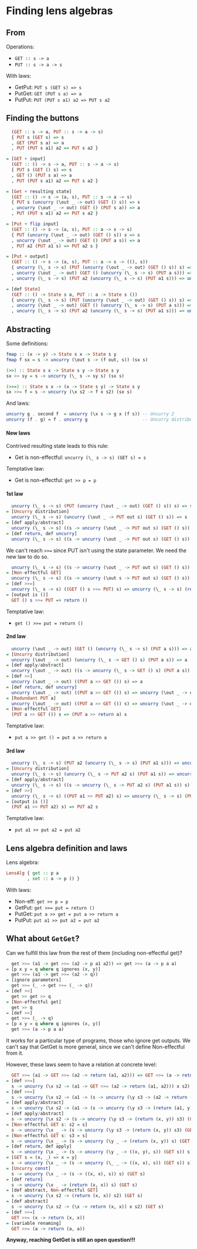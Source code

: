 # Finding lens algebras

## From

Operations:
* `GET :: s -> a`
* `PUT :: s -> a -> s`

With laws:
* GetPut: `PUT s (GET s) => s`
* PutGet: `GET (PUT s a) => a`
* PutPut: `PUT (PUT s a1) a2 => PUT s a2`

## Finding the buttons

```haskell
  (GET :: s -> a, PUT :: s -> a -> s)
  { PUT s (GET s) => s
  , GET (PUT s a) => a
  , PUT (PUT s a1) a2 => PUT s a2 }

= [GET + input]
  (GET :: () -> s -> a, PUT :: s -> a -> s)
  { PUT s (GET () s) => s
  , GET () (PUT s a) => a
  , PUT (PUT s a1) a2 => PUT s a2 }

= [Get + resulting state]
  (GET :: () -> s -> (a, s), PUT :: s -> a -> s)
  { PUT s (uncurry (\out _ -> out) (GET () s)) => s
  , uncurry (\out _ -> out) (GET () (PUT s a)) => a
  , PUT (PUT s a1) a2 => PUT s a2 }

= [Put + flip input]
  (GET :: () -> s -> (a, s), PUT :: a -> s -> s)
  { PUT (uncurry (\out _ -> out) (GET () s)) s => s
  , uncurry (\out _ -> out) (GET () (PUT a s)) => a
  , PUT a2 (PUT a1 s) => PUT a2 s }

= [Put + output]
  (GET :: () -> s -> (a, s), PUT :: a -> s -> ((), s))
  { uncurry (\_ s -> s) (PUT (uncurry (\out _ -> out) (GET () s)) s) => s
  , uncurry (\out _ -> out) (GET () (uncurry (\_ s -> s) (PUT a s))) => a
  , uncurry (\_ s -> s) (PUT a2 (uncurry (\_ s -> s) (PUT a1 s))) => uncurry (\_ s -> s) (PUT a2 s) }

= [def State]
  (GET :: () -> State s a, PUT :: a -> State s ())
  { uncurry (\_ s -> s) (PUT (uncurry (\out _ -> out) (GET () s)) s) => s
  , uncurry (\out _ -> out) (GET () (uncurry (\_ s -> s) (PUT a s))) => a
  , uncurry (\_ s -> s) (PUT a2 (uncurry (\_ s -> s) (PUT a1 s))) => uncurry (\_ s -> s) (PUT a2 s) }
```

## Abstracting

Some definitions:
```haskell
fmap :: (x -> y) -> State s x -> State s y
fmap f sx = s -> uncurry (\out s -> (f out, s)) (sx s)

(>>) :: State s x -> State s y -> State s y
sx >> sy = s -> uncurry (\_ s -> sy s) (sx s)

(>>=) :: State s x -> (x -> State s y) -> State s y
sx >>= f = s -> uncurry (\x s2 -> f x s2) (sx s)
```

And laws:
```haskell
uncurry g . second f  = uncurry (\x s -> g x (f s)) -- Uncurry 2
uncurry (f . g) = f . uncurry g                     -- Uncurry distribution
```

#### New laws

Contrived resulting state leads to this rule:
* Get is non-effectful: `uncurry (\_ s -> s) (GET s) = s`

Temptative law:
* Get is non-effectful: `get >> p = p`

#### 1st law

```haskell
  uncurry (\_ s -> s) (PUT (uncurry (\out _ -> out) (GET () s)) s) => s
= [Uncurry distribution]
  uncurry (\_ s -> s) (uncurry (\out _ -> PUT out s) (GET () s)) => s
= [def apply/abstract]
  uncurry (\_ s -> s) ((s -> uncurry (\out _ -> PUT out s) (GET () s)) s) => s
= [def return, def uncurry]
  uncurry (\_ s -> s) ((s -> uncurry (\out _ -> PUT out s) (GET () s)) s) => uncurry (\_ s -> s) (return ())
```

We can't reach `>>=` since PUT isn't using the state parameter. We need the new
law to do so.

```haskell
  uncurry (\_ s -> s) ((s -> uncurry (\out _ -> PUT out s) (GET () s)) s) => uncurry (\_ s -> s) (return ())
= [Non-effectful GET]
  uncurry (\_ s -> s) ((s -> uncurry (\out s -> PUT out s) (GET () s)) s) => uncurry (\_ s -> s) (return ())
= [def >>=]
  uncurry (\_ s -> s) ((GET () s >>= PUT) s) => uncurry (\_ s -> s) (return ())
= [output is ()]
  GET () s >>= PUT => return ()
```

Temptative law:
* `get () >>= put = return ()`

#### 2nd law

```haskell
  uncurry (\out _ -> out) (GET () (uncurry (\_ s -> s) (PUT a s))) => a
= [Uncurry distribution]
  uncurry (\out _ -> out) (uncurry (\_ s -> GET () s) (PUT a s)) => a
= [def apply/abstract]
  uncurry (\out _ -> out) ((s -> uncurry (\_ s -> GET () s) (PUT a s)) s) => a
= [def >>]
  uncurry (\out _ -> out) ((PUT a >> GET ()) s) => a
= [def return, def uncurry]
  uncurry (\out _ -> out) ((PUT a >> GET ()) s) => uncurry (\out _ -> out) (return a s)
= [Redundant PUT a]
  uncurry (\out _ -> out) ((PUT a >> GET ()) s) => uncurry (\out _ -> out) ((PUT a >> return a) s)
= [Non-effectful GET]
  (PUT a >> GET ()) s => (PUT a >> return a) s
```

Temptative law:
* `put a >> get () = put a >> return a`

#### 3rd law

```haskell
  uncurry (\_ s -> s) (PUT a2 (uncurry (\_ s -> s) (PUT a1 s))) => uncurry (\_ s -> s) (PUT a2 s)
= [Uncurry distribution]
  uncurry (\_ s -> s) (uncurry (\_ s -> PUT a2 s) (PUT a1 s)) => uncurry (\_ s -> s) (PUT a2 s)
= [def apply/abstract]
  uncurry (\_ s -> s) ((s -> uncurry (\_ s -> PUT a2 s) (PUT a1 s)) s) => uncurry (\_ s -> s) (PUT a2 s)
= [def >>]
  uncurry (\_ s -> s) ((PUT a1 >> PUT a2) s) => uncurry (\_ s -> s) (PUT a2 s)
= [output is ()]
  (PUT a1 >> PUT a2) s) => PUT a2 s
```

Temptative law:
* `put a1 >> put a2 = put a2`

## Lens algebra definition and laws

Lens algebra:
```haskell
LensAlg { get :: p a
        , set :: a -> p () }
```

With laws:
* Non-eff: `get >> p = p`
* GetPut: `get >>= put = return ()`
* PutGet: `put a >> get = put a >> return a`
* PutPut: `put a1 >> put a2 = put a2`

## What about `GetGet`?

Can we fulfill this law from the rest of them (including non-effectful get)?

```haskell
  get >>= (a1 -> get >>= (a2 -> p a1 a2)) => get >>= (a -> p a a)
= [p x y = q where q ignores (x, y)]
  get >>= (a1 -> get >>= (a2 -> q))
= [ignore parameters]
  get >>= (_ -> get >>= (_ -> q))
= [def >>]
  get >> get >> q
= [Non-effectful get]
  get >> q
= [def >>]
  get >>= (_ -> q)
= [p x y = q where q ignores (x, y)]
  get >>= (a -> p a a)
```

It works for a particular type of programs, those who ignore get outputs. We
can't say that GetGet is more general, since we can't define Non-effectful from
it.

However, these laws seem to have a relation at concrete level:

```haskell
  GET >>= (a1 -> GET >>= (a2 -> return (a1, a2))) => GET >>= (a -> return (a, a))
= [def >>=]
  s -> uncurry (\x s2 -> (a1 -> GET >>= (a2 -> return (a1, a2))) x s2) (GET s)
= [def >>=]
  s -> uncurry (\x s2 -> (a1 -> (s -> uncurry (\y s3 -> (a2 -> return (a1, a2)) y s3) (GET s))) x s2) (GET s)
= [def apply/abstract]
  s -> uncurry (\x s2 -> (a1 -> (s -> uncurry (\y s3 -> (return (a1, y)) s3) (GET s))) x s2) (GET s)
= [def apply/abstract]
  s -> uncurry (\x s2 -> (s -> uncurry (\y s3 -> (return (x, y)) s3) (GET s)) s2) (GET s)
= [Non-effectful GET s: s2 = s]
  s -> uncurry (\x _ -> (s -> uncurry (\y s3 -> (return (x, y)) s3) (GET s)) s) (GET s)
= [Non-effectful GET s: s3 = s]
  s -> uncurry (\x _ -> (s -> uncurry (\y _ -> (return (x, y)) s) (GET s)) s) (GET s)
= [def return, def apply]
  s -> uncurry (\x _ -> (s -> uncurry (\y _ -> ((x, y), s)) (GET s)) s) (GET s)
= [GET s = (x, _) => x = y]
  s -> uncurry (\x _ -> (s -> uncurry (\_ _ -> ((x, x), s)) (GET s)) s) (GET s)
= [Uncurry const]
  s -> uncurry (\x _ -> (s -> ((x, x), s)) s) (GET s)
= [def return]
  s -> uncurry (\x _ -> (return (x, x)) s) (GET s)
= [def abstract, Non-effectful GET]
  s -> uncurry (\x s2 -> (return (x, x)) s2) (GET s)
= [def abstract]
  s -> uncurry (\x s2 -> (\x -> return (x, x)) x s2) (GET s)
= [def >>=]
  GET >>= (x -> return (x, x))
= [variable renaming]
  GET >>= (a -> return (a, a))
```

**Anyway, reaching GetGet is still an open question!!!**
